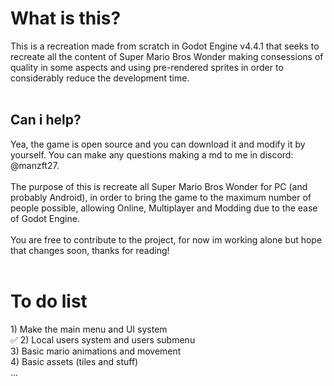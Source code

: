 <h1>What is this?</h1>
This is a recreation made from scratch in Godot Engine v4.4.1 that seeks to recreate all the content of Super Mario Bros Wonder making consessions of quality in some aspects and using pre-rendered sprites in order to considerably reduce the development time.<br>
<br>
<h2>Can i help?</h1>
Yea, the game is open source and you can download it and modify it by yourself. You can make any questions making a md to me in discord: @manzft27.<br>
<br>
The purpose of this is recreate all Super Mario Bros Wonder for PC (and probably Android), in order to bring the game to the maximum number of people possible, allowing Online, Multiplayer and Modding due to the ease of Godot Engine.<br>
<br>
You are free to contribute to the project, for now im working alone but hope that changes soon, thanks for reading!<br>
<br>
<h1>To do list</h1>
1) Make the main menu and UI system<br> ✅
2) Local users system and users submenu<br>
3) Basic mario animations and movement<br>
4) Basic assets (tiles and stuff)<br>
...
